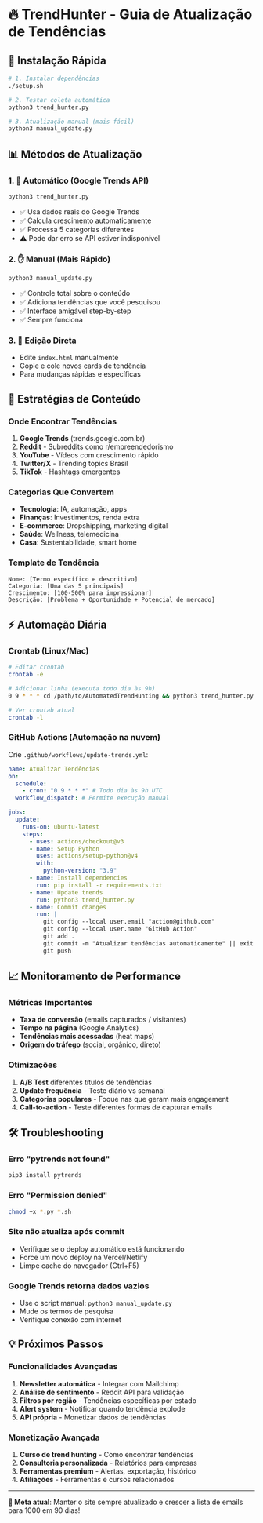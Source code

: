 # 🔥 TrendHunter - Guia de Atualização de Tendências

## 🚀 Instalação Rápida

```bash
# 1. Instalar dependências
./setup.sh

# 2. Testar coleta automática
python3 trend_hunter.py

# 3. Atualização manual (mais fácil)
python3 manual_update.py
```

## 📊 Métodos de Atualização

### 1. 🤖 Automático (Google Trends API)

```bash
python3 trend_hunter.py
```

- ✅ Usa dados reais do Google Trends
- ✅ Calcula crescimento automaticamente
- ✅ Processa 5 categorias diferentes
- ⚠️ Pode dar erro se API estiver indisponível

### 2. ✋ Manual (Mais Rápido)

```bash
python3 manual_update.py
```

- ✅ Controle total sobre o conteúdo
- ✅ Adiciona tendências que você pesquisou
- ✅ Interface amigável step-by-step
- ✅ Sempre funciona

### 3. 📝 Edição Direta

- Edite `index.html` manualmente
- Copie e cole novos cards de tendência
- Para mudanças rápidas e específicas

## 🎯 Estratégias de Conteúdo

### Onde Encontrar Tendências

1. **Google Trends** (trends.google.com.br)
2. **Reddit** - Subreddits como r/empreendedorismo
3. **YouTube** - Vídeos com crescimento rápido
4. **Twitter/X** - Trending topics Brasil
5. **TikTok** - Hashtags emergentes

### Categorias Que Convertem

- **Tecnologia**: IA, automação, apps
- **Finanças**: Investimentos, renda extra
- **E-commerce**: Dropshipping, marketing digital
- **Saúde**: Wellness, telemedicina
- **Casa**: Sustentabilidade, smart home

### Template de Tendência

```
Nome: [Termo específico e descritivo]
Categoria: [Uma das 5 principais]
Crescimento: [100-500% para impressionar]
Descrição: [Problema + Oportunidade + Potencial de mercado]
```

## ⚡ Automação Diária

### Crontab (Linux/Mac)

```bash
# Editar crontab
crontab -e

# Adicionar linha (executa todo dia às 9h)
0 9 * * * cd /path/to/AutomatedTrendHunting && python3 trend_hunter.py

# Ver crontab atual
crontab -l
```

### GitHub Actions (Automação na nuvem)

Crie `.github/workflows/update-trends.yml`:

```yaml
name: Atualizar Tendências
on:
  schedule:
    - cron: "0 9 * * *" # Todo dia às 9h UTC
  workflow_dispatch: # Permite execução manual

jobs:
  update:
    runs-on: ubuntu-latest
    steps:
      - uses: actions/checkout@v3
      - name: Setup Python
        uses: actions/setup-python@v4
        with:
          python-version: "3.9"
      - name: Install dependencies
        run: pip install -r requirements.txt
      - name: Update trends
        run: python3 trend_hunter.py
      - name: Commit changes
        run: |
          git config --local user.email "action@github.com"
          git config --local user.name "GitHub Action"
          git add .
          git commit -m "Atualizar tendências automaticamente" || exit 0
          git push
```

## 📈 Monitoramento de Performance

### Métricas Importantes

- **Taxa de conversão** (emails capturados / visitantes)
- **Tempo na página** (Google Analytics)
- **Tendências mais acessadas** (heat maps)
- **Origem do tráfego** (social, orgânico, direto)

### Otimizações

1. **A/B Test** diferentes títulos de tendências
2. **Update frequência** - Teste diário vs semanal
3. **Categorias populares** - Foque nas que geram mais engagement
4. **Call-to-action** - Teste diferentes formas de capturar emails

## 🛠️ Troubleshooting

### Erro "pytrends not found"

```bash
pip3 install pytrends
```

### Erro "Permission denied"

```bash
chmod +x *.py *.sh
```

### Site não atualiza após commit

- Verifique se o deploy automático está funcionando
- Force um novo deploy na Vercel/Netlify
- Limpe cache do navegador (Ctrl+F5)

### Google Trends retorna dados vazios

- Use o script manual: `python3 manual_update.py`
- Mude os termos de pesquisa
- Verifique conexão com internet

## 💡 Próximos Passos

### Funcionalidades Avançadas

1. **Newsletter automática** - Integrar com Mailchimp
2. **Análise de sentimento** - Reddit API para validação
3. **Filtros por região** - Tendências específicas por estado
4. **Alert system** - Notificar quando tendência explode
5. **API própria** - Monetizar dados de tendências

### Monetização Avançada

1. **Curso de trend hunting** - Como encontrar tendências
2. **Consultoria personalizada** - Relatórios para empresas
3. **Ferramentas premium** - Alertas, exportação, histórico
4. **Afiliações** - Ferramentas e cursos relacionados

---

**🎯 Meta atual**: Manter o site sempre atualizado e crescer a lista de emails para 1000 em 90 dias!

